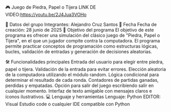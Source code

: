 🎮 Juego de Piedra, Papel o Tijera
LINK DE VIDEO:https://youtu.be/2J4Jua3VOHo

👥 Datos del grupo
Integrantes:
Alejandro Cruz Santos
📅 Fecha
Fecha de creación: 28 junio de 2025
🎯 Objetivo del programa
El objetivo de este programa es ofrecer una simulación del clásico juego de "Piedra, Papel o Tijera", en el que un jugador compite contra la computadora. El programa permite practicar conceptos de programación como estructuras lógicas, bucles, validación de entradas y generación de decisiones aleatorias.

🛠️ Funcionalidades principales
Entrada del usuario para elegir entre piedra, papel o tijera.
Validación de la entrada para evitar errores.
Elección aleatoria de la computadora utilizando el módulo random.
Lógica condicional para determinar el resultado de cada ronda.
Contadores de partidas ganadas, perdidas y empatadas.
Opción para salir del juego escribiendo salir en cualquier momento.
Interfaz de texto amigable con mensajes claros e íconos ilustrativos.
💻 Lenguaje y herramientas
Lenguaje: Python
EDITOR: Visual Estudio code o cualquier IDE compatible con Python
